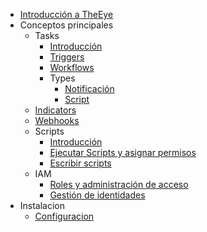 - [Introducción a TheEye](/)
- Conceptos principales
  - Tasks
    - [Introducción](/core-concepts/tasks/)
    - [Triggers](/core-concepts/tasks/triggers.md)
    - [Workflows](/core-concepts/tasks/workflows.md)
    - Types
      - [Notificación](/core-concepts/tasks/notification_type)
      - [Script](/core-concepts/tasks/script_type)
  - [Indicators](/core-concepts/indicators.md)
  - [Webhooks](/core-concepts/webhooks.md)
  - Scripts
    - [Introducción](/core-concepts/scripts/)
    - [Ejecutar Scripts y asignar permisos](/core-concepts/scripts/runas.md)
    - [Escribir scripts](/core-concepts/scripts/write.md)
  - IAM
    - [Roles y administración de acceso](/core-concepts/iam/user-management.md)
    - [Gestión de identidades](/core-concepts/iam/logical_access.md)
- Instalacion
  - [Configuracion](/installation/config.md)
